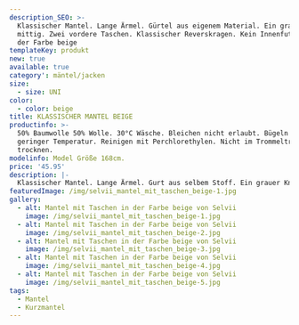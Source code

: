 ```yaml
---
description_SEO: >-
  Klassischer Mantel. Lange Ärmel. Gürtel aus eigenem Material. Ein grauer Knopf
  mittig. Zwei vordere Taschen. Klassischer Reverskragen. Kein Innenfutter. In
  der Farbe beige
templateKey: produkt
new: true
available: true
category': mäntel/jacken
size:
  - size: UNI
color:
  - color: beige
title: KLASSISCHER MANTEL BEIGE
productinfo: >-
  50% Baumwolle 50% Wolle. 30°C Wäsche. Bleichen nicht erlaubt. Bügeln mit
  geringer Temperatur. Reinigen mit Perchlorethylen. Nicht im Trommeltrockner
  trocknen.
modelinfo: Model Größe 168cm. 
price: '45.95'
description: |-
  Klassischer Mantel. Lange Ärmel. Gurt aus selbem Stoff. Ein grauer Knopf mittig. Zwei vordere Taschen. Klassischer Reverskragen. Kein Innenfutter. Farbe beige.
featuredImage: /img/selvii_mantel_mit_taschen_beige-1.jpg
gallery:
  - alt: Mantel mit Taschen in der Farbe beige von Selvii
    image: /img/selvii_mantel_mit_taschen_beige-1.jpg
  - alt: Mantel mit Taschen in der Farbe beige von Selvii
    image: /img/selvii_mantel_mit_taschen_beige-2.jpg
  - alt: Mantel mit Taschen in der Farbe beige von Selvii
    image: /img/selvii_mantel_mit_taschen_beige-3.jpg
  - alt: Mantel mit Taschen in der Farbe beige von Selvii
    image: /img/selvii_mantel_mit_taschen_beige-4.jpg
  - alt: Mantel mit Taschen in der Farbe beige von Selvii
    image: /img/selvii_mantel_mit_taschen_beige-5.jpg
tags:
  - Mantel
  - Kurzmantel
---
```


